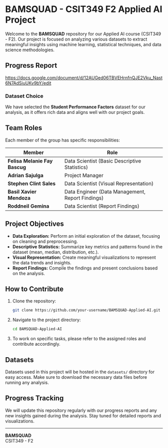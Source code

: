 # BAMSQUAD - CSIT349 F2 Applied AI Project

Welcome to the **BAMSQUAD** repository for our Applied AI course (CSIT349 - F2). Our project is focused on analyzing various datasets to extract meaningful insights using machine learning, statistical techniques, and data science methodologies.

## Progress Report

https://docs.google.com/document/d/12AUGed06TBVEHrnfnQJE2Vku_Nast6N7AdSiuUKv9bY/edit 

### Dataset Choice
We have selected the **Student Performance Factors** dataset for our analysis, as it offers rich data and aligns well with our project goals.

## Team Roles

Each member of the group has specific responsibilities:

| Member                        | Role                                    |
|--------------------------------|----------------------------------------|
| **Felisa Melanie Fay Bascug**  | Data Scientist (Basic Descriptive Statistics) |
| **Adrian Sajulga**             | Project Manager                        |
| **Stephen Clint Sales**        | Data Scientist (Visual Representation) |
| **Basil Xavier Mendoza**       | Data Engineer (Data Management, Report Findings) |
| **Roddneil Gemina**        | Data Scientist (Report Findings) |

## Project Objectives

- **Data Exploration:** Perform an initial exploration of the dataset, focusing on cleaning and preprocessing.
- **Descriptive Statistics:** Summarize key metrics and patterns found in the dataset (mean, median, distribution, etc.).
- **Visual Representation:** Create meaningful visualizations to represent the data trends and insights.
- **Report Findings:** Compile the findings and present conclusions based on the analysis.

## How to Contribute

1. Clone the repository:
    ```bash
    git clone https://github.com/your-username/BAMSQUAD-Applied-AI.git
    ```
2. Navigate to the project directory:
    ```bash
    cd BAMSQUAD-Applied-AI
    ```
3. To work on specific tasks, please refer to the assigned roles and contribute accordingly.

## Datasets

Datasets used in this project will be hosted in the `datasets/` directory for easy access. Make sure to download the necessary data files before running any analysis.

## Progress Tracking

We will update this repository regularly with our progress reports and any new insights gained during the analysis. Stay tuned for detailed reports and visualizations.

---

**BAMSQUAD**  
CSIT349 - F2
